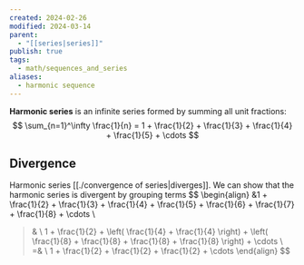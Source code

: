 ```yaml
---
created: 2024-02-26
modified: 2024-03-14
parent:
  - "[[series|series]]"
publish: true
tags:
  - math/sequences_and_series
aliases:
  - harmonic sequence
---
```

**Harmonic series** is an infinite series formed by summing all unit fractions:
$$
\sum_{n=1}^\infty \frac{1}{n} = 1 + \frac{1}{2} + \frac{1}{3} + \frac{1}{4} + \frac{1}{5} + \cdots
$$

## Divergence
Harmonic series [[./convergence of series|diverges]]. We can show that the harmonic series is divergent by grouping terms
$$
\begin{align}
&1 + \frac{1}{2} + \frac{1}{3} + \frac{1}{4} + \frac{1}{5} + \frac{1}{6} + \frac{1}{7} + \frac{1}{8} + \cdots \\
>& \ 1 + \frac{1}{2} + \left( \frac{1}{4} + \frac{1}{4} \right) + \left( \frac{1}{8} + \frac{1}{8} + \frac{1}{8} + \frac{1}{8} \right) + \cdots \\
=& \ 1 + \frac{1}{2} + \frac{1}{2} + \frac{1}{2} + \cdots
\end{align}
$$